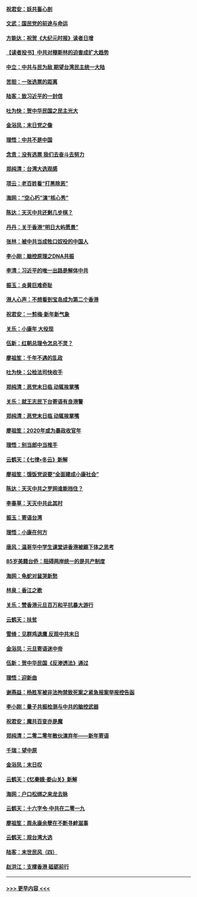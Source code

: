 #### [祝君安：妖共畜心剖](../pages/nsc993/n11794273.md?t=01151911) 
#### [文武：国民党的前途与命运](../pages/nsc993/n11794198.md?t=01151911) 
#### [方能达：祝贺《大纪元时报》读者日增](../pages/nsc993/n11793807.md?t=01151911) 
#### [【读者投书】中共对穆斯林的迫害成扩大趋势](../pages/nsc993/n11791371.md?t=01151911) 
#### [中立：中共与民为敌 期望台湾民主统一大陆](../pages/nsc993/n11790392.md?t=01151911) 
#### [苦胆：一张选票的距离](../pages/nsc993/n11788914.md?t=01151911) 
#### [陆客：致习近平的一封信](../pages/nsc993/n11788867.md?t=01151911) 
#### [吐为快：贺中华民国之民主光大](../pages/nsc993/n11788618.md?t=01151911) 
#### [金浴凤：末日党之像](../pages/nsc993/n11787475.md?t=01151911) 
#### [理悟：中共不是中国](../pages/nsc993/n11787463.md?t=01151911) 
#### [念贲：没有选票  我们去奋斗去努力](../pages/nsc993/n11787398.md?t=01151911) 
#### [郑纯清：台湾大选观感](../pages/nsc993/n11786210.md?t=01151911) 
#### [项云：老百姓看“打黑除恶”](../pages/nsc993/n11785398.md?t=01151911) 
#### [海网：“空心朽”演“核心秀”](../pages/nsc993/n11783874.md?t=01151911) 
#### [陈达：天灭中共还剩几步棋？](../pages/nsc993/n11783719.md?t=01151911) 
#### [丹丹：关于香港“明日大屿愿景”](../pages/nsc993/n11783273.md?t=01151911) 
#### [张林：被中共当成牲口奴役的中国人](../pages/nsc993/n11782397.md?t=01151911) 
#### [李小刚：脑控原理之DNA共振](../pages/nsc993/n11780962.md?t=01151911) 
#### [李清：习近平的唯一出路是解体中共](../pages/nsc993/n11780866.md?t=01151911) 
#### [振玉：炎黄巨难奇耻](../pages/nsc993/n11779632.md?t=01151911) 
#### [港人心声：不想看到宝岛成为第二个香港](../pages/nsc993/n11778817.md?t=01151911) 
#### [祝君安：一剪梅‧新年新气象](../pages/nsc993/n11776340.md?t=01151911) 
#### [关乐：小康年 大役现](../pages/nsc993/n11774213.md?t=01151911) 
#### [伍新：红朝总理令怎总不灵？](../pages/nsc993/n11770813.md?t=01151911) 
#### [廖祖笙：千年不遇的乱政](../pages/nsc993/n11770373.md?t=01151911) 
#### [吐为快：公检法司快收手](../pages/nsc993/n11770359.md?t=01151911) 
#### [郑纯清：恶党末日临 动辄挨掌嘴](../pages/nsc993/n11769912.md?t=01151911) 
#### [关乐：就王志民下台寄语有良港警](../pages/nsc993/n11769903.md?t=01151911) 
#### [郑纯清：恶党末日临 动辄挨掌嘴](../pages/nsc993/n11769356.md?t=01151911) 
#### [廖祖笙：2020年或为暴政收官年](../pages/nsc993/n11768216.md?t=01151911) 
#### [理悟：别当郎中当推手](../pages/nsc993/n11768243.md?t=01151911) 
#### [云鹤天：《七律▪冬云》新解](../pages/nsc993/n11768204.md?t=01151911) 
#### [廖祖笙：饿饭党说要“全面建成小康社会”](../pages/nsc993/n11767482.md?t=01151911) 
#### [陈达：天灭中共之罗网谁能挡住？](../pages/nsc993/n11767465.md?t=01151911) 
#### [李春草：天灭中共此其时](../pages/nsc993/n11767452.md?t=01151911) 
#### [振玉：寄语台湾](../pages/nsc993/n11767432.md?t=01151911) 
#### [理悟：小康在何方](../pages/nsc993/n11767394.md?t=01151911) 
#### [唐风：温哥华中学生课堂讲香港被踢下体之思考](../pages/nsc993/n11766848.md?t=01151911) 
#### [85岁美籍台侨：阻碍两岸统一的是共产制度](../pages/nsc993/n11765043.md?t=01151911) 
#### [海网：龟蛇对鼠哭新愁](../pages/nsc993/n11764895.md?t=01151911) 
#### [林泉：香江之歌](../pages/nsc993/n11764415.md?t=01151911) 
#### [关乐：赞香港元旦百万和平抗暴大游行](../pages/nsc993/n11764382.md?t=01151911) 
#### [云鹤天：扶贫](../pages/nsc993/n11764245.md?t=01151911) 
#### [雪绮：见群鸡退鹰  反观中共末日](../pages/nsc993/n11762112.md?t=01151911) 
#### [金浴凤：元旦寄语迷中帝](../pages/nsc993/n11761788.md?t=01151911) 
#### [伍新：贺中华民国《反渗透法》通过](../pages/nsc993/n11761994.md?t=01151911) 
#### [理悟：迎新曲](../pages/nsc993/n11761152.md?t=01151911) 
#### [谢燕益：杨胜军被非法拘禁致死案之紧急报案举报控告函](../pages/nsc993/n11756134.md?t=01151911) 
#### [李小刚：量子共振检测与中共的脑控武器](../pages/nsc993/n11754518.md?t=01151911) 
#### [祝君安：魔共百变亦是魔](../pages/nsc993/n11754469.md?t=01151911) 
#### [郑纯清：二零二零年散伙演弃年——新年寄语](../pages/nsc993/n11754195.md?t=01151911) 
#### [千瑞：望中原](../pages/nsc993/n11754159.md?t=01151911) 
#### [金浴凤：末日叹](../pages/nsc993/n11752359.md?t=01151911) 
#### [云鹤天：《忆秦娥‧娄山关》新解](../pages/nsc993/n11752348.md?t=01151911) 
#### [海网：户口松绑之来龙去脉](../pages/nsc993/n11752328.md?t=01151911) 
#### [云鹤天：十六字令‧中共在二零一九](../pages/nsc993/n11752305.md?t=01151911) 
#### [廖祖笙：周永康余孽在不断寻衅滋事](../pages/nsc993/n11751013.md?t=01151911) 
#### [云鹤天：观台湾大选](../pages/nsc993/n11751007.md?t=01151911) 
#### [陆客：末世民风（四）](../pages/nsc993/n11749203.md?t=01151911) 
#### [赵洪江：支撑香港 砥砺前行](../pages/nsc993/n11748482.md?t=01151911) 

----
#### [ >>> 更早内容 <<< ](../indexes/nsc993-earlier.md)
